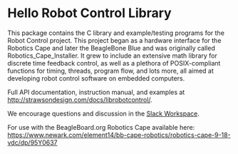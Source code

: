 Hello Robot Control Library
===============================

This package contains the C library and example/testing programs for the Robot Control project. This project began as a hardware interface for the Robotics Cape and later the BeagleBone Blue and was originally called Robotics_Cape_Installer. It grew to include an extensive math library for discrete time feedback control, as well as a plethora of POSIX-compliant functions for timing, threads, program flow, and lots more, all aimed at developing robot control software on embedded computers.


Full API documentation, instruction manual, and examples at <http://strawsondesign.com/docs/librobotcontrol/>.

We encourage questions and discussion in the [Slack Workspace](https://join.slack.com/t/librobotcontrol/shared_invite/enQtNDIxNTAzNjMxMzYzLWU1OTI5MWFhOWY5ZTM4N2FiMDdlYTY5ZmU0YjYzNzJmZjk4MmU0ZGIzNmFiNmQ5MzI3NWZkOTFiYzMxMDkwZWU).

For use with the BeagleBoard.org Robotics Cape available here: https://www.newark.com/element14/bb-cape-robotics/robotics-cape-9-18-vdc/dp/95Y0637
